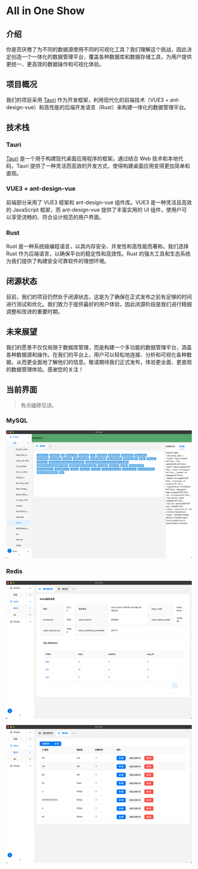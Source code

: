 # All in One Show 



## 介绍

你是否厌倦了为不同的数据源使用不同的可视化工具？我们理解这个挑战，因此决定创造一个一体化的数据管理平台，覆盖各种数据库和数据存储工具，为用户提供更统一、更高效的数据操作和可视化体验。

## 项目概况

我们的项目采用 [Tauri](https://tauri.app/) 作为开发框架，利用现代化的前端技术（VUE3 + ant-design-vue）和高性能的后端开发语言（Rust）来构建一体化的数据管理平台。

## 技术栈

### Tauri

[Tauri](https://tauri.app/) 是一个用于构建现代桌面应用程序的框架。通过结合 Web 技术和本地代码，Tauri 提供了一种灵活而高效的开发方式，使得构建桌面应用变得更加简单和直观。

### VUE3 + ant-design-vue

前端部分采用了 VUE3 框架和 ant-design-vue 组件库。VUE3 是一种灵活且高效的 JavaScript 框架，而 ant-design-vue 提供了丰富实用的 UI 组件，使用户可以享受流畅的、符合设计规范的用户界面。

### Rust

Rust 是一种系统级编程语言，以其内存安全、并发性和高性能而著称。我们选择 Rust 作为后端语言，以确保平台的稳定性和高效性。Rust 的强大工具和生态系统为我们提供了构建安全可靠软件的理想环境。

## 闭源状态

目前，我们的项目仍然处于闭源状态，这是为了确保在正式发布之前有足够的时间进行测试和优化。我们致力于提供最好的用户体验，因此闭源阶段是我们进行精细调整和改进的重要时期。

## 未来展望

我们的愿景不仅仅局限于数据库管理，而是构建一个多功能的数据管理平台，涵盖各种数据源和操作。在我们的平台上，用户可以轻松地连接、分析和可视化各种数据，从而更全面地了解他们的信息。敬请期待我们正式发布，体验更全面、更直观的数据管理体验。感谢您的关注！







## 当前界面

>   有点磕碜见谅。

### MySQL

![image-20240131145104708](images/image-20240131145104708.png)

### Redis

![image-20240131142936924](https://raw.githubusercontent.com/huifer/pic/main/image-20240131142936924.png)

![image-20240131145014404](https://raw.githubusercontent.com/huifer/pic/main/image-20240131145014404.png)
